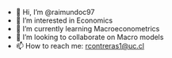 - 👋 Hi, I’m @raimundoc97
- 👀 I’m interested in Economics
- 🌱 I’m currently learning Macroeconometrics 
- 💞️ I’m looking to collaborate on Macro models
- 📫 How to reach me: rcontreras1@uc.cl

<!---
raimundoc97/raimundoc97 is a ✨ special ✨ repository because its `README.md` (this file) appears on your GitHub profile.
You can click the Preview link to take a look at your changes.
--->
